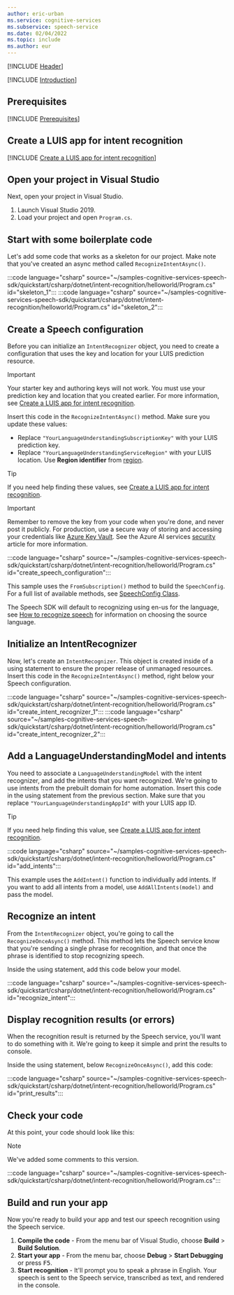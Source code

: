 ```yaml
---
author: eric-urban
ms.service: cognitive-services
ms.subservice: speech-service
ms.date: 02/04/2022
ms.topic: include
ms.author: eur
---
```


[!INCLUDE [Header](../../common/csharp.md)]

[!INCLUDE [Introduction](intro.md)]

## Prerequisites

[!INCLUDE [Prerequisites](../../common/azure-prerequisites-luis.md)]

## Create a LUIS app for intent recognition

[!INCLUDE [Create a LUIS app for intent recognition](luis-sign-up.md)]

## Open your project in Visual Studio

Next, open your project in Visual Studio.

1. Launch Visual Studio 2019.
2. Load your project and open `Program.cs`.

## Start with some boilerplate code

Let's add some code that works as a skeleton for our project. Make note that you've created an async method called `RecognizeIntentAsync()`.

:::code language="csharp" source="~/samples-cognitive-services-speech-sdk/quickstart/csharp/dotnet/intent-recognition/helloworld/Program.cs" id="skeleton_1":::
:::code language="csharp" source="~/samples-cognitive-services-speech-sdk/quickstart/csharp/dotnet/intent-recognition/helloworld/Program.cs" id="skeleton_2":::

## Create a Speech configuration

Before you can initialize an `IntentRecognizer` object, you need to create a configuration that uses the key and location for your LUIS prediction resource.

> [!IMPORTANT]
> Your starter key and authoring keys will not work. You must use your prediction key and location that you created earlier. For more information, see [Create a LUIS app for intent recognition](#create-a-luis-app-for-intent-recognition).

Insert this code in the `RecognizeIntentAsync()` method. Make sure you update these values:

* Replace `"YourLanguageUnderstandingSubscriptionKey"` with your LUIS prediction key.
* Replace `"YourLanguageUnderstandingServiceRegion"` with your LUIS location. Use **Region identifier** from [region](../../../regions.md).

>[!TIP]
> If you need help finding these values, see [Create a LUIS app for intent recognition](#create-a-luis-app-for-intent-recognition).

> [!IMPORTANT]
> Remember to remove the key from your code when you're done, and never post it publicly. For production, use a secure way of storing and accessing your credentials like [Azure Key Vault](../../../../use-key-vault.md). See the Azure AI services [security](../../../../cognitive-services-security.md) article for more information.

:::code language="csharp" source="~/samples-cognitive-services-speech-sdk/quickstart/csharp/dotnet/intent-recognition/helloworld/Program.cs" id="create_speech_configuration":::

This sample uses the `FromSubscription()` method to build the `SpeechConfig`. For a full list of available methods, see [SpeechConfig Class](/dotnet/api/microsoft.cognitiveservices.speech.speechconfig).

The Speech SDK will default to recognizing using en-us for the language, see [How to recognize speech](../../../how-to-recognize-speech.md) for information on choosing the source language.

## Initialize an IntentRecognizer

Now, let's create an `IntentRecognizer`. This object is created inside of a using statement to ensure the proper release of unmanaged  resources. Insert this code in the `RecognizeIntentAsync()` method, right below your Speech configuration.

:::code language="csharp" source="~/samples-cognitive-services-speech-sdk/quickstart/csharp/dotnet/intent-recognition/helloworld/Program.cs" id="create_intent_recognizer_1":::
:::code language="csharp" source="~/samples-cognitive-services-speech-sdk/quickstart/csharp/dotnet/intent-recognition/helloworld/Program.cs" id="create_intent_recognizer_2":::

## Add a LanguageUnderstandingModel and intents

You need to associate a `LanguageUnderstandingModel` with the intent recognizer, and add the intents that you want recognized. We're going to use intents from the prebuilt domain for home automation. Insert this code in the using statement from the previous section. Make sure that you replace `"YourLanguageUnderstandingAppId"` with your LUIS app ID.

>[!TIP]
> If you need help finding this value, see [Create a LUIS app for intent recognition](#create-a-luis-app-for-intent-recognition).

:::code language="csharp" source="~/samples-cognitive-services-speech-sdk/quickstart/csharp/dotnet/intent-recognition/helloworld/Program.cs" id="add_intents":::

This example uses the `AddIntent()` function to individually add intents. If you want to add all intents from a model, use `AddAllIntents(model)` and pass the model. 

## Recognize an intent

From the `IntentRecognizer` object, you're going to call the `RecognizeOnceAsync()` method. This method lets the Speech service know that you're sending a single phrase for recognition, and that once the phrase is identified to stop recognizing speech.

Inside the using statement, add this code below your model.

:::code language="csharp" source="~/samples-cognitive-services-speech-sdk/quickstart/csharp/dotnet/intent-recognition/helloworld/Program.cs" id="recognize_intent":::

## Display recognition results (or errors)

When the recognition result is returned by the Speech service, you'll want to do something with it. We're going to keep it simple and print the results to console.

Inside the using statement, below `RecognizeOnceAsync()`, add this code:

:::code language="csharp" source="~/samples-cognitive-services-speech-sdk/quickstart/csharp/dotnet/intent-recognition/helloworld/Program.cs" id="print_results":::

## Check your code

At this point, your code should look like this:

> [!NOTE]
> We've added some comments to this version.

:::code language="csharp" source="~/samples-cognitive-services-speech-sdk/quickstart/csharp/dotnet/intent-recognition/helloworld/Program.cs":::

## Build and run your app

Now you're ready to build your app and test our speech recognition using the Speech service.

1. **Compile the code** - From the menu bar of Visual Studio, choose **Build** > **Build Solution**.
2. **Start your app** - From the menu bar, choose **Debug** > **Start Debugging** or press <kbd>F5</kbd>.
3. **Start recognition** - It'll prompt you to speak a phrase in English. Your speech is sent to the Speech service, transcribed as text, and rendered in the console.
